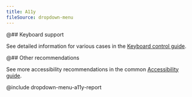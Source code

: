 ```yaml
---
title: A11y
fileSource: dropdown-menu
---
```


@## Keyboard support

See detailed information for various cases in the [Keyboard control guide](/core-principles/a11y/a11y-keyboard/).

@## Other recommendations

See more accessibility recommendations in the common [Accessibility guide](/core-principles/a11y/).

@include dropdown-menu-a11y-report

